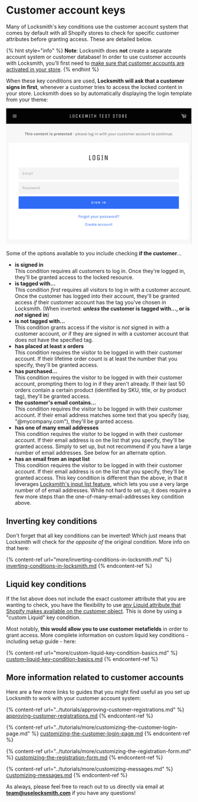 # Customer account keys

Many of Locksmith's key conditions use the customer account system that comes by default with all Shopify stores to check for specific customer attributes before granting access. These are detailed below.

{% hint style="info" %}
**Note**: Locksmith does **not** create a separate account system or customer database! In order to use customer accounts with Locksmith, you'll first need to [make sure that customer accounts are activated in your store](https://help.shopify.com/en/manual/customers/customer-accounts#set-your-customer-account-preferences).
{% endhint %}

When these key conditions are used, **Locksmith will ask that a customer signs in first**, whenever a customer tries to access the locked content in your store. Locksmith does so by automatically displaying the login template from your theme:

![](<../.gitbook/assets/Screen Shot 2022-07-27 at 2.45.59 PM.png>)

Some of the options available to you include checking **if the customer**...

* **is signed in**\
  This condition requires all customers to log in. Once they're logged in, they'll be granted access to the locked resource.
* **is tagged with…**\
  This condition _first_ requires all visitors to log in with a customer account. Once the customer has logged into their account, they'll be granted access _if_ their customer account has the tag you've chosen in Locksmith. (When inverted: _**unless**_**&#x20;the customer is tagged with..., or is&#x20;**_**not**_**&#x20;signed in**)
* **is not tagged with…**\
  This condition grants access if the visitor is _not_ signed in with a customer account, _or_ if they are signed in with a customer account that does not have the specified tag.
* **has placed at least x orders**\
  This condition requires the visitor to be logged in with their customer account. If their lifetime order count is at least the number that you specify, they'll be granted access.
* **has purchased…**\
  This condition requires the visitor to be logged in with their customer account, prompting them to log in if they aren't already. If their last 50 orders contain a certain product (identified by SKU, title, or by product tag), they'll be granted access.
* **the customer's email contains…**\
  This condition requires the visitor to be logged in with their customer account. If their email address matches some text that you specify (say, "@mycompany.com"), they'll be granted access.
* **has one of many email addresses**\
  This condition requires the visitor to be logged in with their customer account. If their email address is on the list that you specify, they'll be granted access. Simply to set up, but not recommend if you have a large number of email addresses. See below for an alternate option.
* **has an email from an input list**\
  This condition requires the visitor to be logged in with their customer account. If their email address is on the list that you specify, they'll be granted access. This key condition is different than the above, in that it leverages [Locksmith's input list feature](../tutorials/more/input-lists.md), which lets you use a very large number of of email addresses. While not hard to set up, it does require a few more steps than the one-of-many-email-addresses key condition above.

## Inverting key conditions

Don't forget that all key conditions can be inverted! Which just means that Locksmith will check for _the opposite of_ the original condition. More info on that here:

{% content-ref url="more/inverting-conditions-in-locksmith.md" %}
[inverting-conditions-in-locksmith.md](more/inverting-conditions-in-locksmith.md)
{% endcontent-ref %}

## Liquid key conditions

If the list above does not include the exact customer attribute that you are wanting to check, you have the flexibility to use [any Liquid attribute that Shopify makes available on the customer object](https://shopify.dev/api/liquid/objects#customer). This is done by using a "custom Liquid" key condition.

Most notably, **this would allow you to use customer metafields** in order to grant access.  More complete information on custom liquid key conditions - including setup guide - here:

{% content-ref url="more/custom-liquid-key-condition-basics.md" %}
[custom-liquid-key-condition-basics.md](more/custom-liquid-key-condition-basics.md)
{% endcontent-ref %}

## More information related to customer accounts

Here are a few more links to guides that you might find useful as you set up Locksmith to work with your customer account system:

{% content-ref url="../tutorials/approving-customer-registrations.md" %}
[approving-customer-registrations.md](../tutorials/approving-customer-registrations.md)
{% endcontent-ref %}

{% content-ref url="../tutorials/more/customizing-the-customer-login-page.md" %}
[customizing-the-customer-login-page.md](../tutorials/more/customizing-the-customer-login-page.md)
{% endcontent-ref %}

{% content-ref url="../tutorials/more/customizing-the-registration-form.md" %}
[customizing-the-registration-form.md](../tutorials/more/customizing-the-registration-form.md)
{% endcontent-ref %}

{% content-ref url="../tutorials/more/customizing-messages.md" %}
[customizing-messages.md](../tutorials/more/customizing-messages.md)
{% endcontent-ref %}

As always, please feel free to reach out to us directly via email at **team@uselocksmith.com** if you have any questions!
